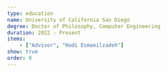 ```yaml
---
type: education
name: University of California San Diego
degree: Doctor of Philosophy, Computer Engineering
duration: 2022 - Present
items:
    - ["Advisor", "Hadi Esmaeilzadeh"]
show: true
order: 0
---
```

